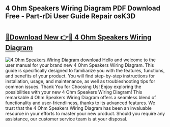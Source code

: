 ## 4 Ohm Speakers Wiring Diagram PDF Download Free - Part-rDi User Guide Repair osK3D

# <h2><a href="http://dfs5ufz.blite.top/?on=4+Ohm+Speakers+Wiring+Diagram">🔗Download New 👉🔴 4 Ohm Speakers Wiring Diagram</a></h2>

[![4 Ohm Speakers Wiring Diagram download](https://i.imgur.com/lujVjoI.png)](http://dfs5ufz.blite.top/?on=4+Ohm+Speakers+Wiring+Diagram)
Hello and welcome to the user manual for your brand new 4 Ohm Speakers Wiring Diagram. This guide is specifically designed to familiarize you with the features, functions, and benefits of your product. You will find step-by-step instructions for installation, usage, and maintenance, as well as troubleshooting tips for common issues. Thank You for Choosing Us! Enjoy exploring the possibilities with your new 4 Ohm Speakers Wiring Diagram! This remarkable 4 Ohm Speakers Wiring Diagram offers a seamless blend of functionality and user-friendliness, thanks to its advanced features. We trust that the 4 Ohm Speakers Wiring Diagram has been an invaluable resource in your efforts to master your new product. Should you require any assistance, our customer service team is at your disposal.
